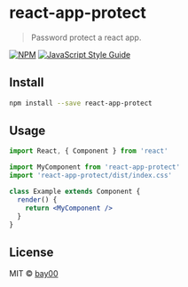 # react-app-protect

> Password protect a react app.

[![NPM](https://img.shields.io/npm/v/react-app-protect.svg)](https://www.npmjs.com/package/react-app-protect) [![JavaScript Style Guide](https://img.shields.io/badge/code_style-standard-brightgreen.svg)](https://standardjs.com)

## Install

```bash
npm install --save react-app-protect
```

## Usage

```jsx
import React, { Component } from 'react'

import MyComponent from 'react-app-protect'
import 'react-app-protect/dist/index.css'

class Example extends Component {
  render() {
    return <MyComponent />
  }
}
```

## License

MIT © [bay00](https://github.com/bay00)
